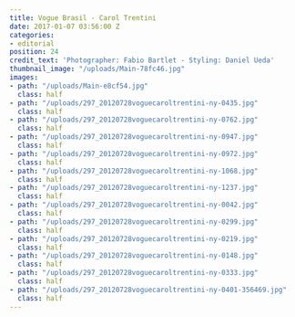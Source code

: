 ```yaml
---
title: Vogue Brasil - Carol Trentini
date: 2017-01-07 03:56:00 Z
categories:
- editorial
position: 24
credit_text: 'Photographer: Fabio Bartlet - Styling: Daniel Ueda'
thumbnail_image: "/uploads/Main-78fc46.jpg"
images:
- path: "/uploads/Main-e8cf54.jpg"
  class: half
- path: "/uploads/297_20120728voguecaroltrentini-ny-0435.jpg"
  class: half
- path: "/uploads/297_20120728voguecaroltrentini-ny-0762.jpg"
  class: half
- path: "/uploads/297_20120728voguecaroltrentini-ny-0947.jpg"
  class: half
- path: "/uploads/297_20120728voguecaroltrentini-ny-0972.jpg"
  class: half
- path: "/uploads/297_20120728voguecaroltrentini-ny-1068.jpg"
  class: half
- path: "/uploads/297_20120728voguecaroltrentini-ny-1237.jpg"
  class: half
- path: "/uploads/297_20120728voguecaroltrentini-ny-0042.jpg"
  class: half
- path: "/uploads/297_20120728voguecaroltrentini-ny-0299.jpg"
  class: half
- path: "/uploads/297_20120728voguecaroltrentini-ny-0219.jpg"
  class: half
- path: "/uploads/297_20120728voguecaroltrentini-ny-0148.jpg"
  class: half
- path: "/uploads/297_20120728voguecaroltrentini-ny-0333.jpg"
  class: half
- path: "/uploads/297_20120728voguecaroltrentini-ny-0401-356469.jpg"
  class: half
---
```


